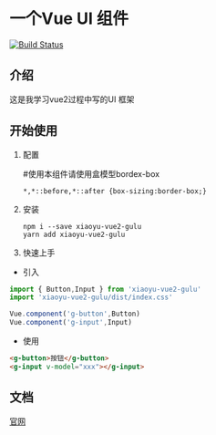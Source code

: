 # 一个Vue UI 组件
[![Build Status](https://app.travis-ci.com/cxyxiaoyuyu/vue2-gulu.svg?branch=main)](https://app.travis-ci.com/cxyxiaoyuyu/vue2-gulu)

## 介绍
这是我学习vue2过程中写的UI 框架

## 开始使用

1. 配置 

    #使用本组件请使用盒模型bordex-box
    ```
    *,*::before,*::after {box-sizing:border-box;}

2. 安装 

    ```
    npm i --save xiaoyu-vue2-gulu
    yarn add xiaoyu-vue2-gulu
    ```

3. 快速上手 

* 引入

``` js
import { Button,Input } from 'xiaoyu-vue2-gulu'
import 'xiaoyu-vue2-gulu/dist/index.css'

Vue.component('g-button',Button)
Vue.component('g-input',Input)
```

* 使用
```html
<g-button>按钮</g-button>
<g-input v-model="xxx"></g-input>
```

## 文档
[官网](https://cxyxiaoyuyu.github.io/vue2-gulu/
)





